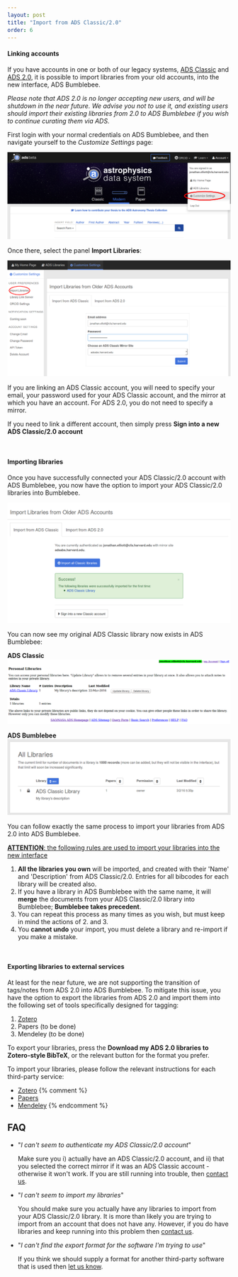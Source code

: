 ```yaml
---
layout: post
title: "Import from ADS Classic/2.0"
order: 6
---
```



#### Linking accounts

If you have accounts in one or both of our legacy systems, <a href="adsabs.harvard.edu">ADS Classic</a> and <a href="http://labs.adsabs.harvard.edu/adsabs/">ADS 2.0</a>, it is possible to import libraries from your old accounts, into the new interface, ADS Bumblebee. 

*Please note that ADS 2.0 is no longer accepting new users, and will be shutdown in the near future. We advise you not to use it, and existing users should import their existing libraries from 2.0 to ADS Bumblebee if you wish to continue curating them via ADS.*

First login with your normal credentials on ADS Bumblebee, and then navigate yourself to the *Customize Settings* page:

<img class="img-responsive" src="/img/import_help_01.png" alt="a screenshot of the location of the Customize Settings button"/>

Once there, select the panel **Import Libraries**:

<img class="img-responsive" src="/img/import_help_02.png" alt="a screenshot of ADS Classic library import with the form filled in"/>

If you are linking an ADS Classic account, you will need to specify your email, your password used for your ADS Classic account, and the mirror at which you have an account. For ADS 2.0, you do not need to specify a mirror.

If you need to link a different account, then simply press **Sign into a new ADS Classic/2.0 account**

<br>

#### Importing libraries

Once you have successfully connected your ADS Classic/2.0 account with ADS Bumblebee, you now have the option to import your ADS Classic/2.0 libraries into Bumblebee. 

<img class="img-responsive" src="/img/import_help_03.png" alt="a screenshot after the Import all Classic libraries button has been pressed"/>

You can now see my original ADS Classic library now exists in ADS Bumblebee:

**ADS Classic**
<img class="img-responsive" src="/img/import_help_04.png" alt="a screenshot of the library in ADS Classic"/>

**ADS Bumblebee**
<img class="img-responsive" src="/img/import_help_05.png" alt="a screenshot of the library in ADS Bumblebee"/>

You can follow exactly the same process to import your libraries from ADS 2.0 into ADS Bumblebee.


<u><b>ATTENTION</b>: the following rules are used to import your libraries into the new interface</u>

  1. **All the libraries you own** will be imported, and created with their 'Name' and 'Description' from ADS Classic/2.0. Entries for all bibcodes for each library will be created also.
  2. If you have a library in ADS Bumblebee with the same name, it will **merge** the documents from your ADS Classic/2.0 library into Bumblebee; **Bumblebee takes precedent**.
  3. You can repeat this process as many times as you wish, but must keep in mind the actions of 2. and 3.
  4. You **cannot undo** your import, you must delete a library and re-import if you make a mistake.

<br>

#### Exporting libraries to external services

At least for the near future, we are not supporting the transition of tags/notes from ADS 2.0 into ADS Bumblebee. To mitigate this issue, you have the option to export the libraries from ADS 2.0 and import them into the following set of tools specifically designed for tagging:

   1. <a href="https://www.zotero.org/">Zotero</a>
   2. Papers (to be done)
   3. Mendeley (to be done)

To export your libraries, press the **Download my ADS 2.0 libraries to Zotero-style BibTeX**, or the relevant button for the format you prefer.

To import your libraries, please follow the relevant instructions for each third-party service:

  * <a href="https://www.zotero.org/support/getting_stuff_into_your_library#importing_from_other_tools">Zotero</a>
{% comment %}
  * <a href="http://support.mekentosj.com/kb/discover-how-to-find-new-articles-and-import-content/import-your-existing-documents-and-reference-files-to-papers-3-for-windows">Papers</a>
  * <a href="https://www.mendeley.com/features/add-and-organize/">Mendeley</a>
{% endcomment %}

## FAQ

 * "*I can't seem to authenticate my ADS Classic/2.0 account*"

   Make sure you i) actually have an ADS Classic/2.0 account, and ii) that you selected the correct mirror if it was an ADS Classic account - otherwise it won't work. If you are still running into trouble, then <a href="mailto:adshelp@cfa.harvard.edu">contact us</a>.

 * "*I can't seem to import my libraries*"

   You should make sure you actually have any libraries to import from your ADS Classic/2.0 library. It is more than likely you are trying to import from an account that does not have any. However, if you do have libraries and keep running into this problem then <a href="mailto:adshelp@cfa.harvard.edu">contact us</a>.


 * "*I can't find the export format for the software I'm trying to use*"

   If you think we should supply a format for another third-party software that is used then <a href="mailto:adshelp@cfa.harvard.edu">let us know</a>.

<br>
